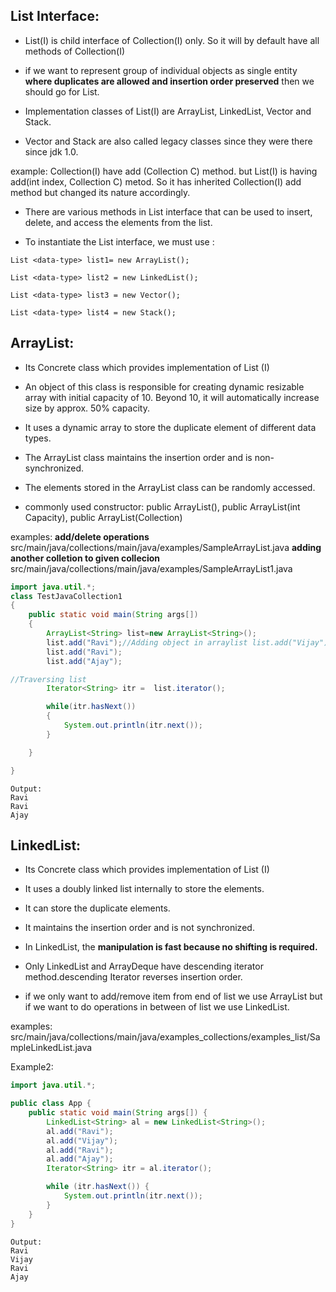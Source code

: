 
## List Interface:
 
- List(I) is child interface of Collection(I) only. So it will by default have all methods of Collection(I)

- if we want to represent group of individual objects as single entity **where duplicates are allowed and insertion order preserved** then we should go for List.
- Implementation classes of List(I) are ArrayList, LinkedList, Vector and Stack. 

- Vector and Stack are also called legacy classes since they were there since jdk 1.0.

example: Collection(I) have add (Collection C) method.  but List(I) is having add(int index, Collection C) metod. So it has inherited Collection(I) add
method but changed its nature accordingly.

- There are various methods in List interface that can be used to insert, delete, and access the elements from the list.

- To instantiate the List interface, we must use : 
```
List <data-type> list1= new ArrayList();

List <data-type> list2 = new LinkedList(); 

List <data-type> list3 = new Vector();

List <data-type> list4 = new Stack();
```



## ArrayList:

- Its Concrete class which provides implementation of List (I)

- An object of this class is responsible for creating dynamic resizable array with initial capacity of 10. Beyond 10, it will automatically increase size by approx. 50% capacity. 
  
- It uses a dynamic array to store the duplicate element of different data types.
  
-  The ArrayList class maintains the insertion order and is non-synchronized.
   
-  The elements stored in the ArrayList class can be randomly accessed. 

-  commonly used constructor: public ArrayList(), public ArrayList(int Capacity), public ArrayList(Collection)


examples:
**add/delete operations**
src/main/java/collections/main/java/examples/SampleArrayList.java
**adding another colletion to given collecion**
src/main/java/collections/main/java/examples/SampleArrayList1.java

```java
import java.util.*;
class TestJavaCollection1
{
    public static void main(String args[])
    {
        ArrayList<String> list=new ArrayList<String>();
        list.add("Ravi");//Adding object in arraylist list.add("Vijay");
        list.add("Ravi");
        list.add("Ajay");

//Traversing list
        Iterator<String> itr =  list.iterator();

        while(itr.hasNext())
        {
            System.out.println(itr.next());
        }

    }

}

```
```
Output: 
Ravi 
Ravi 
Ajay
```

##  LinkedList:
 
-  Its Concrete class which provides implementation of List (I)
-  It uses a doubly linked list internally to store the elements. 
-  It can store the duplicate elements. 
-  It maintains the insertion order and is not synchronized. 
-  In LinkedList, the **manipulation is fast because no shifting is required.**
-  Only LinkedList and ArrayDeque have descending iterator method.descending Iterator reverses insertion order.

 -  if we only want to add/remove item from end of list we use ArrayList but if we want to do operations in between of list we use LinkedList. 
 
examples: 
src/main/java/collections/main/java/examples_collections/examples_list/SampleLinkedList.java

Example2: 

```java
import java.util.*;

public class App {
    public static void main(String args[]) {
        LinkedList<String> al = new LinkedList<String>();
        al.add("Ravi");
        al.add("Vijay");
        al.add("Ravi");
        al.add("Ajay");
        Iterator<String> itr = al.iterator();

        while (itr.hasNext()) {
            System.out.println(itr.next());
        }
    }
}
```
```
Output:
Ravi
Vijay
Ravi
Ajay
```

